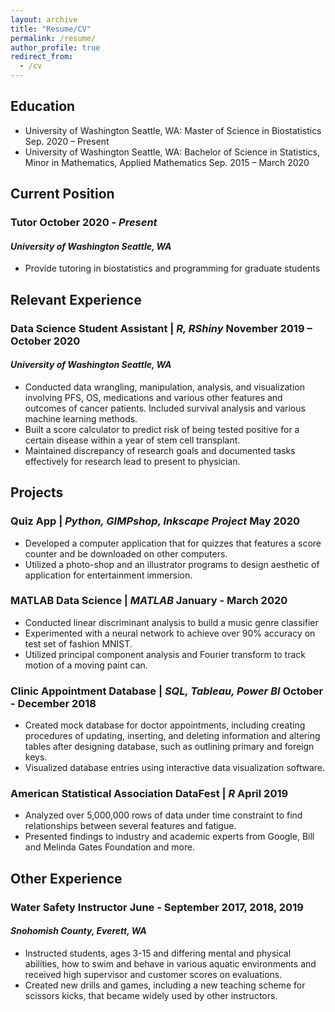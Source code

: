 ```yaml
---
layout: archive
title: "Resume/CV"
permalink: /resume/
author_profile: true
redirect_from:
  - /cv
---
```


## Education
* University of Washington Seattle, WA: 
Master of Science in Biostatistics 
Sep. 2020 – Present
* University of Washington Seattle, WA:
Bachelor of Science in Statistics, Minor in Mathematics, Applied Mathematics 
Sep. 2015 – March 2020

## Current Position
### Tutor October 2020 - *Present*
#### *University of Washington Seattle, WA*
* Provide tutoring in biostatistics and programming for graduate students

## Relevant Experience
### Data Science Student Assistant | *R, RShiny* November 2019 – October 2020
#### *University of Washington Seattle, WA*
* Conducted data wrangling, manipulation, analysis, and visualization involving PFS, OS, medications and various other features and outcomes of cancer patients. Included survival analysis and various machine learning methods.
* Built a score calculator to predict risk of being tested positive for a certain disease within a year of stem cell transplant.
* Maintained discrepancy of research goals and documented tasks effectively for research lead to present to physician.

## Projects
### Quiz App | *Python, GIMPshop, Inkscape Project* May 2020
* Developed a computer application that for quizzes that features a score counter and be downloaded on other computers.
* Utilized a photo-shop and an illustrator programs to design aesthetic of application for entertainment immersion.

### MATLAB Data Science | *MATLAB* January - March 2020
* Conducted linear discriminant analysis to build a music genre classifier
* Experimented with a neural network to achieve over 90% accuracy on test set of fashion MNIST.
* Utilized principal component analysis and Fourier transform to track motion of a moving paint can.

### Clinic Appointment Database | *SQL, Tableau, Power BI* October - December 2018
* Created mock database for doctor appointments, including creating procedures of updating, inserting, and deleting information and altering tables after designing database, such as outlining primary and foreign keys.
* Visualized database entries using interactive data visualization software.

### American Statistical Association DataFest | *R* April 2019
* Analyzed over 5,000,000 rows of data under time constraint to find relationships between several features and fatigue.
* Presented findings to industry and academic experts from Google, Bill and Melinda Gates Foundation and more.

## Other Experience
### Water Safety Instructor June - September 2017, 2018, 2019
#### *Snohomish County, Everett, WA*
* Instructed students, ages 3-15 and differing mental and physical abilities, how to swim and behave in various aquatic environments and received high supervisor and customer scores on evaluations.
* Created new drills and games, including a new teaching scheme for scissors kicks, that became widely used by other instructors.
